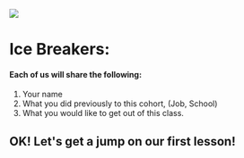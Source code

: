 ![](https://media.giphy.com/media/zthJViY229AMU/giphy.gif)

# Ice Breakers:

#### Each of us will share the following:

1. Your name
2. What you did previously to this cohort, (Job, School)
3. What you would like to get out of this class.


## OK! Let's get a jump on our first lesson!
